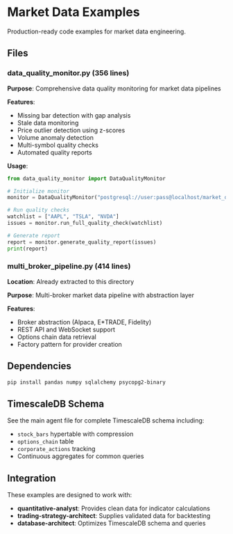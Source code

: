 # Market Data Examples

Production-ready code examples for market data engineering.

## Files

### data_quality_monitor.py (356 lines)
**Purpose**: Comprehensive data quality monitoring for market data pipelines

**Features**:
- Missing bar detection with gap analysis
- Stale data monitoring
- Price outlier detection using z-scores
- Volume anomaly detection
- Multi-symbol quality checks
- Automated quality reports

**Usage**:
```python
from data_quality_monitor import DataQualityMonitor

# Initialize monitor
monitor = DataQualityMonitor("postgresql://user:pass@localhost/market_data")

# Run quality checks
watchlist = ["AAPL", "TSLA", "NVDA"]
issues = monitor.run_full_quality_check(watchlist)

# Generate report
report = monitor.generate_quality_report(issues)
print(report)
```

### multi_broker_pipeline.py (414 lines)
**Location**: Already extracted to this directory

**Purpose**: Multi-broker market data pipeline with abstraction layer

**Features**:
- Broker abstraction (Alpaca, E*TRADE, Fidelity)
- REST API and WebSocket support
- Options chain data retrieval
- Factory pattern for provider creation

## Dependencies

```bash
pip install pandas numpy sqlalchemy psycopg2-binary
```

## TimescaleDB Schema

See the main agent file for complete TimescaleDB schema including:
- `stock_bars` hypertable with compression
- `options_chain` table
- `corporate_actions` tracking
- Continuous aggregates for common queries

## Integration

These examples are designed to work with:
- **quantitative-analyst**: Provides clean data for indicator calculations
- **trading-strategy-architect**: Supplies validated data for backtesting
- **database-architect**: Optimizes TimescaleDB schema and queries
